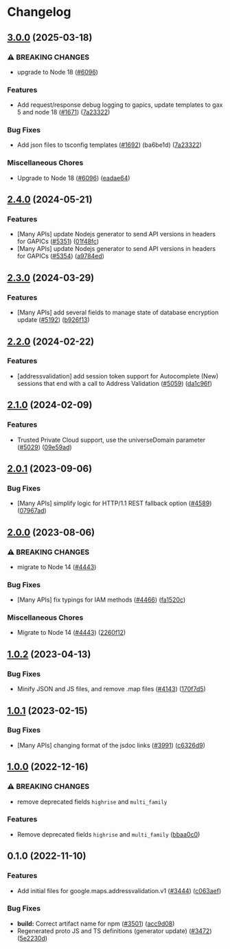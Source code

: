 # Changelog

## [3.0.0](https://github.com/googleapis/google-cloud-node/compare/addressvalidation-v2.4.0...addressvalidation-v3.0.0) (2025-03-18)


### ⚠ BREAKING CHANGES

* upgrade to Node 18 ([#6096](https://github.com/googleapis/google-cloud-node/issues/6096))

### Features

* Add request/response debug logging to gapics, update templates to gax 5 and node 18 ([#1671](https://github.com/googleapis/google-cloud-node/issues/1671)) ([7a23322](https://github.com/googleapis/google-cloud-node/commit/7a23322530b610eec2fe4c18fe1854048f31c811))


### Bug Fixes

* Add json files to tsconfig templates ([#1692](https://github.com/googleapis/google-cloud-node/issues/1692)) (ba6be1d) ([7a23322](https://github.com/googleapis/google-cloud-node/commit/7a23322530b610eec2fe4c18fe1854048f31c811))


### Miscellaneous Chores

* Upgrade to Node 18 ([#6096](https://github.com/googleapis/google-cloud-node/issues/6096)) ([eadae64](https://github.com/googleapis/google-cloud-node/commit/eadae64d54e07aa2c65097ea52e65008d4e87436))

## [2.4.0](https://github.com/googleapis/google-cloud-node/compare/addressvalidation-v2.3.0...addressvalidation-v2.4.0) (2024-05-21)


### Features

* [Many APIs] update Nodejs generator to send API versions in headers for GAPICs ([#5351](https://github.com/googleapis/google-cloud-node/issues/5351)) ([01f48fc](https://github.com/googleapis/google-cloud-node/commit/01f48fce63ec4ddf801d59ee2b8c0db9f6fb8372))
* [Many APIs] update Nodejs generator to send API versions in headers for GAPICs ([#5354](https://github.com/googleapis/google-cloud-node/issues/5354)) ([a9784ed](https://github.com/googleapis/google-cloud-node/commit/a9784ed3db6ee96d171762308bbbcd57390b6866))

## [2.3.0](https://github.com/googleapis/google-cloud-node/compare/addressvalidation-v2.2.0...addressvalidation-v2.3.0) (2024-03-29)


### Features

* [Many APIs] add several fields to manage state of database encryption update ([#5192](https://github.com/googleapis/google-cloud-node/issues/5192)) ([b926f13](https://github.com/googleapis/google-cloud-node/commit/b926f1326ea4df73c411dbeb7e529f8d9ccc3642))

## [2.2.0](https://github.com/googleapis/google-cloud-node/compare/addressvalidation-v2.1.0...addressvalidation-v2.2.0) (2024-02-22)


### Features

* [addressvalidation] add session token support for Autocomplete (New) sessions that end with a call to Address Validation ([#5059](https://github.com/googleapis/google-cloud-node/issues/5059)) ([da1c96f](https://github.com/googleapis/google-cloud-node/commit/da1c96fcf441e412b3657b6b433c4a07c5afca1d))

## [2.1.0](https://github.com/googleapis/google-cloud-node/compare/addressvalidation-v2.0.1...addressvalidation-v2.1.0) (2024-02-09)


### Features

* Trusted Private Cloud support, use the universeDomain parameter  ([#5029](https://github.com/googleapis/google-cloud-node/issues/5029)) ([09e59ad](https://github.com/googleapis/google-cloud-node/commit/09e59ad6e34001a33d01894ccd5a0643f1a84883))

## [2.0.1](https://github.com/googleapis/google-cloud-node/compare/addressvalidation-v2.0.0...addressvalidation-v2.0.1) (2023-09-06)


### Bug Fixes

* [Many APIs] simplify logic for HTTP/1.1 REST fallback option ([#4589](https://github.com/googleapis/google-cloud-node/issues/4589)) ([07967ad](https://github.com/googleapis/google-cloud-node/commit/07967add1b5fc28b548cf74721b595ea0ba90d5b))

## [2.0.0](https://github.com/googleapis/google-cloud-node/compare/addressvalidation-v1.0.2...addressvalidation-v2.0.0) (2023-08-06)


### ⚠ BREAKING CHANGES

* migrate to Node 14 ([#4443](https://github.com/googleapis/google-cloud-node/issues/4443))

### Bug Fixes

* [Many APIs] fix typings for IAM methods ([#4466](https://github.com/googleapis/google-cloud-node/issues/4466)) ([fa1520c](https://github.com/googleapis/google-cloud-node/commit/fa1520c3eb526efd3523d9cea349ed31683d5889))


### Miscellaneous Chores

* Migrate to Node 14 ([#4443](https://github.com/googleapis/google-cloud-node/issues/4443)) ([2260f12](https://github.com/googleapis/google-cloud-node/commit/2260f12543d171bda95345e53475f5f0fdc45770))

## [1.0.2](https://github.com/googleapis/google-cloud-node/compare/addressvalidation-v1.0.1...addressvalidation-v1.0.2) (2023-04-13)


### Bug Fixes

* Minify JSON and JS files, and remove .map files ([#4143](https://github.com/googleapis/google-cloud-node/issues/4143)) ([170f7d5](https://github.com/googleapis/google-cloud-node/commit/170f7d57b8fd344d182a8e758867b8124722eebc))

## [1.0.1](https://github.com/googleapis/google-cloud-node/compare/addressvalidation-v1.0.0...addressvalidation-v1.0.1) (2023-02-15)


### Bug Fixes

* [Many APIs] changing format of the jsdoc links ([#3991](https://github.com/googleapis/google-cloud-node/issues/3991)) ([c6326d9](https://github.com/googleapis/google-cloud-node/commit/c6326d90abb9b649b25052e4afe7b3eb0f65bcb4))

## [1.0.0](https://github.com/googleapis/google-cloud-node/compare/addressvalidation-v0.1.0...addressvalidation-v1.0.0) (2022-12-16)


### ⚠ BREAKING CHANGES

* remove deprecated fields `highrise` and `multi_family`

### Features

* Remove deprecated fields `highrise` and `multi_family` ([bbaa0c0](https://github.com/googleapis/google-cloud-node/commit/bbaa0c03aa7d8621d3861a3c434f19d83f616b2f))

## 0.1.0 (2022-11-10)


### Features

* Add initial files for google.maps.addressvalidation.v1 ([#3444](https://github.com/googleapis/google-cloud-node/issues/3444)) ([c063aef](https://github.com/googleapis/google-cloud-node/commit/c063aef847a011762f16c04bd33d05a860b69cd4))


### Bug Fixes

* **build:** Correct artifact name for npm ([#3501](https://github.com/googleapis/google-cloud-node/issues/3501)) ([acc9d08](https://github.com/googleapis/google-cloud-node/commit/acc9d08aff510d8fb2fdffac8ea5768531d8fc33))
* Regenerated proto JS and TS definitions (generator update) ([#3472](https://github.com/googleapis/google-cloud-node/issues/3472)) ([5e2230d](https://github.com/googleapis/google-cloud-node/commit/5e2230dfc4302bb2ac9628ff4200eb46509e103d))
